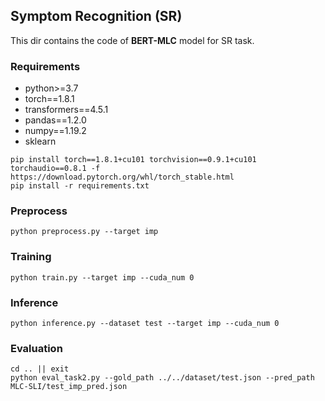 ## Symptom Recognition (SR)

This dir contains the code of **BERT-MLC** model for SR task. 

### Requirements

- python>=3.7
- torch==1.8.1
- transformers==4.5.1
- pandas==1.2.0
- numpy==1.19.2
- sklearn

```shell
pip install torch==1.8.1+cu101 torchvision==0.9.1+cu101 torchaudio==0.8.1 -f https://download.pytorch.org/whl/torch_stable.html
pip install -r requirements.txt
```

### Preprocess

```shell
python preprocess.py --target imp
```

### Training

```shell
python train.py --target imp --cuda_num 0
```

### Inference

```shell
python inference.py --dataset test --target imp --cuda_num 0
```

### Evaluation

```shell
cd .. || exit
python eval_task2.py --gold_path ../../dataset/test.json --pred_path MLC-SLI/test_imp_pred.json
```
